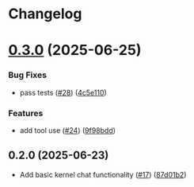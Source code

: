 # Changelog

# [0.3.0](https://github.com/unternet-co/kernel/compare/v0.2.0...v0.3.0) (2025-06-25)


### Bug Fixes

* pass tests ([#28](https://github.com/unternet-co/kernel/issues/28)) ([4c5e110](https://github.com/unternet-co/kernel/commit/4c5e11021b6e3bc921a2330fdea6f95bf9c71e3f))


### Features

* add tool use ([#24](https://github.com/unternet-co/kernel/issues/24)) ([9f98bdd](https://github.com/unternet-co/kernel/commit/9f98bddda17da0872cab74b428a90eb801c097ea))

## 0.2.0 (2025-06-23)

* Add basic kernel chat functionality ([#17](https://github.com/unternet-co/kernel/issues/17)) ([87d01b2](https://github.com/unternet-co/kernel/commit/87d01b2ccefa2a90c848a54db0dc71e8587645ca))
